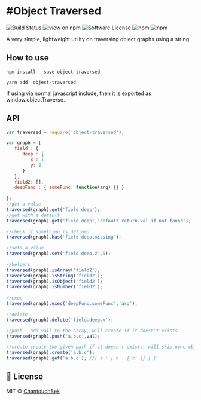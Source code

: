 #Object Traversed
==============
[![Build Status](https://travis-ci.org/chantouch/object-traversed.svg?branch=main)](https://travis-ci.org/chantouch/object-traversed)
[![view on npm](http://img.shields.io/npm/v/object-traversed.svg)](https://www.npmjs.org/package/object-traversed)
[![Software License](https://img.shields.io/badge/license-MIT-brightgreen.svg?style=flat-square)](LICENSE)
[![npm](https://img.shields.io/npm/dt/object-traversed.svg?style=flat-square)](https://npmjs.com/package/object-traversed)
[![npm](https://img.shields.io/npm/dm/object-traversed.svg?style=flat-square)](https://npmjs.com/package/object-traversed)

A very simple, lightweight utility on traversing object graphs using a string.

## How to use

```npm
npm install --save object-traversed
```

```yarn
yarn add  object-traversed
```

If using via normal javascript include, then it is exported as window.objectTraverse.

## API

```javascript
var traversed = require('object-traversed');

var graph = {  
   field : {
      deep : {
         x : 1,
         y: 2
      }
   },
   field2: [],
   deepFunc : { someFunc: function(arg) {} }
   
};
//get a value
traversed(graph).get('field.deep');
//get with a default
traversed(graph).get('field.deep','default return val if not found'); 

//check if something is defined
traversed(graph).has('field.deep.missing');

//sets a value
traversed(graph).set('field.deep.z',5);
   
//helpers
traversed(graph).isArray('field2');
traversed(graph).isString('field2');
traversed(graph).isObject('field2');
traversed(graph).isNumber('field2');
          
//exec
traversed(graph).exec('deepFunc.someFunc','arg');         

//delete
traversed(graph).delete('field.deep.x');

//push - add vall to the array, will create if it doesn't exists
traversed(graph).push('a.b.c',val);

//create create the given path if it doesn't exists, will skip none object types
traversed(graph).create('a.b.c');
traversed(graph).get('a.b.c'); //{ a : { b : { c: {} } }
```

## 🔑 License

MIT © [ChantouchSek](https://github.com/chantouch)

